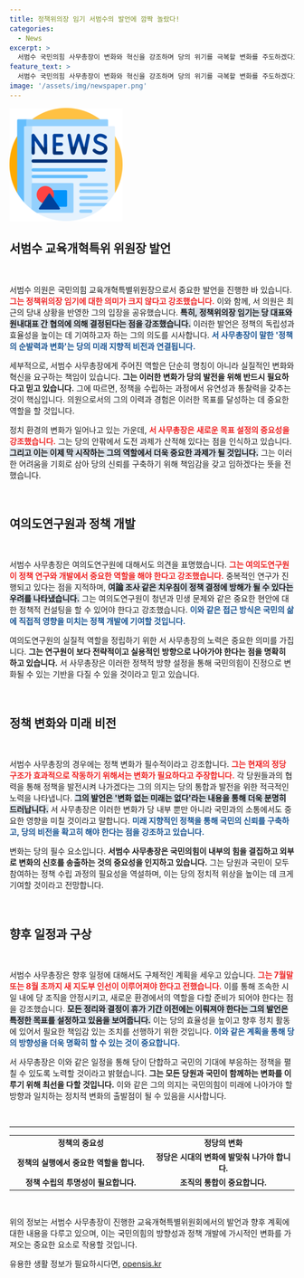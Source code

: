 ```yaml
---
title: 정책위의장 임기 서범수의 발언에 깜짝 놀랐다!
categories:
  - News
excerpt: >
  서범수 국민의힘 사무총장이 변화와 혁신을 강조하며 당의 위기를 극복할 변화를 주도하겠다고 선언했다. 그는 여의도연구원의 역할을 강화하고 당의 책임감을 다짐하며 국민의힘의 새로운 미래를 그려나갈 예정이다. 클릭해 더 많은 배경 정보를 확인해보세요!
feature_text: >
  서범수 국민의힘 사무총장이 변화와 혁신을 강조하며 당의 위기를 극복할 변화를 주도하겠다고 선언했다. 그는 여의도연구원의 역할을 강화하고 당의 책임감을 다짐하며 국민의힘의 새로운 미래를 그려나갈 예정이다. 클릭해 더 많은 배경 정보를 확인해보세요!
image: '/assets/img/newspaper.png'
---
```


<p><img src="/assets/img/newspaper.png" alt="kimp 속보" /></p>

<h2 data-ke-size="size26">서범수 교육개혁특위 위원장 발언</h2>

<p data-ke-size="size16">&nbsp;</p>

<p>서범수 의원은 국민의힘 교육개혁특별위원장으로서 중요한 발언을 진행한 바 있습니다. <b><span style="color: #ee2323;">그는 정책위의장 임기에 대한 의미가 크지 않다고 강조했습니다.</span></b>  이와 함께, 서 의원은 최근의 당내 상황을 반영한 그의 입장을 공유했습니다. <b><span style="background-color: #21538527;">특히, 정책위의장 임기는 당 대표와 원내대표 간 협의에 의해 결정된다는 점을 강조했습니다.</span></b> 이러한 발언은 정책의 독립성과 효율성을 높이는 데 기여하고자 하는 그의 의도를 시사합니다. <b><span style="color: #1a5490;">서 사무총장이 말한 '정책의 순발력과 변화'는 당의 미래 지향적 비전과 연결됩니다.</span></b></p>

<p>세부적으로, 서범수 사무총장에게 주어진 역할은 단순히 명칭이 아니라 실질적인 변화와 혁신을 요구하는 책임이 있습니다. <b>그는 이러한 변화가 당의 발전을 위해 반드시 필요하다고 믿고 있습니다.</b> 그에 따르면, 정책을 수립하는 과정에서 유연성과 통찰력을 갖추는 것이 핵심입니다. 의원으로서의 그의 이력과 경험은 이러한 목표를 달성하는 데 중요한 역할을 할 것입니다. </p>

<p>정치 환경의 변화가 일어나고 있는 가운데, <b><span style="color: #ee2323;">서 사무총장은 새로운 목표 설정의 중요성을 강조했습니다.</span></b> 그는 당의 안팎에서 도전 과제가 산적해 있다는 점을 인식하고 있습니다. <b><span style="background-color: #21538527;">그리고 이는 이제 막 시작하는 그의 역할에서 더욱 중요한 과제가 될 것입니다.</span></b> 그는 이러한 어려움을 기회로 삼아 당의 신뢰를 구축하기 위해 책임감을 갖고 임하겠다는 뜻을 전했습니다. </p>

<p data-ke-size="size16">&nbsp;</p>

<h2 data-ke-size="size26">여의도연구원과 정책 개발</h2>

<p data-ke-size="size16">&nbsp;</p>

<p>서범수 사무총장은 여의도연구원에 대해서도 의견을 표명했습니다. <b><span style="color: #ee2323;">그는 여의도연구원이 정책 연구와 개발에서 중요한 역할을 해야 한다고 강조했습니다.</span></b> 중복적인 연구가 진행되고 있다는 점을 지적하며, <b><span style="background-color: #21538527;">여論 조사 같은 치우침이 정책 결정에 방해가 될 수 있다는 우려를 나타냈습니다.</span></b> 그는 여의도연구원이 청년과 민생 문제와 같은 중요한 현안에 대한 정책적 컨설팅을 할 수 있어야 한다고 강조했습니다. <b><span style="color: #1a5490;">이와 같은 접근 방식은 국민의 삶에 직접적 영향을 미치는 정책 개발에 기여할 것입니다.</span></b></p>

<p>여의도연구원의 실질적 역할을 정립하기 위한 서 사무총장의 노력은 중요한 의미를 가집니다. <b>그는 연구원이 보다 전략적이고 실용적인 방향으로 나아가야 한다는 점을 명확히 하고 있습니다.</b> 서 사무총장은 이러한 정책적 방향 설정을 통해 국민의힘이 진정으로 변화될 수 있는 기반을 다질 수 있을 것이라고 믿고 있습니다. </p>

<p data-ke-size="size16">&nbsp;</p>

<h2 data-ke-size="size26">정책 변화와 미래 비전</h2>

<p data-ke-size="size16">&nbsp;</p>

<p>서범수 사무총장의 경우에는 정책 변화가 필수적이라고 강조합니다. <b><span style="color: #ee2323;">그는 현재의 정당 구조가 효과적으로 작동하기 위해서는 변화가 필요하다고 주장합니다.</span></b> 각 당원들과의 협력을 통해 정책을 발전시켜 나가겠다는 그의 의지는 당의 통합과 발전을 위한 적극적인 노력을 나타냅니다. <b><span style="background-color: #21538527;">그의 발언은 '변화 없는 미래는 없다'라는 내용을 통해 더욱 분명히 드러납니다.</span></b> 서 사무총장은 이러한 변화가 당 내부 뿐만 아니라 국민과의 소통에서도 중요한 영향을 미칠 것이라고 말합니다. <b><span style="color: #1a5490;">미래 지향적인 정책을 통해 국민의 신뢰를 구축하고, 당의 비전을 확고히 해야 한다는 점을 강조하고 있습니다.</span></b></p>

<p>변화는 당의 필수 요소입니다. <b>서범수 사무총장은 국민의힘이 내부의 힘을 결집하고 외부로 변화의 신호를 송출하는 것의 중요성을 인지하고 있습니다.</b> 그는 당원과 국민이 모두 참여하는 정책 수립 과정의 필요성을 역설하며, 이는 당의 정치적 위상을 높이는 데 크게 기여할 것이라고 전망합니다. </p>

<p data-ke-size="size16">&nbsp;</p>

<h2 data-ke-size="size26">향후 일정과 구상</h2>

<p data-ke-size="size16">&nbsp;</p>

<p>서범수 사무총장은 향후 일정에 대해서도 구체적인 계획을 세우고 있습니다. <b><span style="color: #ee2323;">그는 7월말 또는 8월 초까지 새 지도부 인선이 이루어져야 한다고 전했습니다.</span></b> 이를 통해 조속한 시일 내에 당 조직을 안정시키고, 새로운 환경에서의 역할을 다할 준비가 되어야 한다는 점을 강조했습니다. <b><span style="background-color: #21538527;">모든 정리와 결정이 휴가 기간 이전에는 이뤄져야 한다는 그의 발언은 특정한 목표를 설정하고 있음을 보여줍니다.</span></b> 이는 당의 효율성을 높이고 향후 정치 활동에 있어서 필요한 책임감 있는 조치를 선행하기 위한 것입니다. <b><span style="color: #1a5490;">이와 같은 계획을 통해 당의 방향성을 더욱 명확히 할 수 있는 것이 중요합니다.</span></b></p>

<p>서 사무총장은 이와 같은 일정을 통해 당이 단합하고 국민의 기대에 부응하는 정책을 펼칠 수 있도록 노력할 것이라고 밝혔습니다. <b>그는 모든 당원과 국민이 함께하는 변화를 이루기 위해 최선을 다할 것입니다.</b> 이와 같은 그의 의지는 국민의힘이 미래에 나아가야 할 방향과 일치하는 정치적 변화의 출발점이 될 수 있음을 시사합니다.</p>

<p data-ke-size="size16">&nbsp;</p>

<hr/>

<table style="width: 100%; border-collapse: collapse;">
  <tbody>
    <tr>
      <td style="width: 50%; text-align: center; height: 17px;"><b>정책의 중요성</b></td>
      <td style="width: 50%; text-align: center; height: 17px;"><b>정당의 변화</b></td>
    </tr>
    <tr>
      <td style="text-align: center; height: 17px;"><b>정책의 실행에서 중요한 역할을 합니다.</b></td>
      <td style="text-align: center; height: 17px;"><b>정당은 시대의 변화에 발맞춰 나가야 합니다.</b></td>
    </tr>
    <tr>
      <td style="text-align: center; height: 17px;"><b>정책 수립의 투명성이 필요합니다.</b></td>
      <td style="text-align: center; height: 17px;"><b>조직의 통합이 중요합니다.</b></td>
  </tbody>
</table>

<p data-ke-size="size16">&nbsp;</p>

<p>위의 정보는 서범수 사무총장이 진행한 교육개혁특별위원회에서의 발언과 향후 계획에 대한 내용을 다루고 있으며, 이는 국민의힘의 방향성과 정책 개발에 가시적인 변화를 가져오는 중요한 요소로 작용할 것입니다.</p>
유용한 생활 정보가 필요하시다면, <a href="https://opensis.kr" rel="dofollow">opensis.kr</a>


